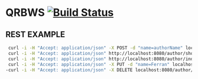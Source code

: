 # QRBWS  [![Build Status](https://travis-ci.org/felansu/QRBWS.svg?branch=master)](https://travis-ci.org/felansu/QRBWS)

## REST EXAMPLE

```BASH
 curl -i -H "Accept: application/json" -X POST -d "name=authorName" localhost:8080/author/save/
 curl -i -H "Accept: application/json" http://localhost:8080/author/show/{id}
 curl -i -H "Accept: application/json" http://localhost:8080/author/index
 curl -i -H "Accept: application/json" -X PUT -d "name=Ferran" localhost:8080/author/update/{id}
-curl -i -H "Accept: application/json" -X DELETE localhost:8080/author/delete/{id}+curl -i -H "Accept: application/json" -X DELETE localhost:8080/author/delete/{id}
```


